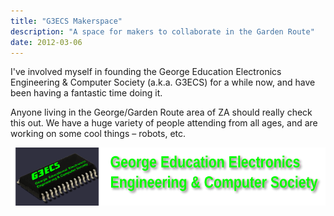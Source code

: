```yaml
---
title: "G3ECS Makerspace"
description: "A space for makers to collaborate in the Garden Route"
date: 2012-03-06
---
```


I've involved myself in founding the George Education Electronics Engineering & Computer Society (a.k.a. G3ECS) for a while now, and have been having a fantastic time doing it.

Anyone living in the George/Garden Route area of ZA should really check this out. We have a huge variety of people attending from all ages, and are working on some cool things – robots, etc.

![G3ECS Logo](/images/posts/g3ecs-hackerspace/g3ecs.png "G3ECS Logo")